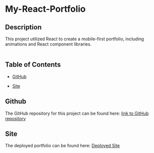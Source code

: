 # My-React-Portfolio

## Description

This project utilized React to create a mobile-first portfolio, including animations and React component libraries.<br>
<br>

## Table of Contents

- [GitHub](#github)

- [Site](#site)

## Github

The GitHub repository for this project can be found here: [link to GitHub repository](https://github.com/Okapikid/My-React-Portfolio)

## Site

The deployed portfolio can be found here: [Deployed Site ](https://okapikid.github.io/My-React-Portfolio/)
